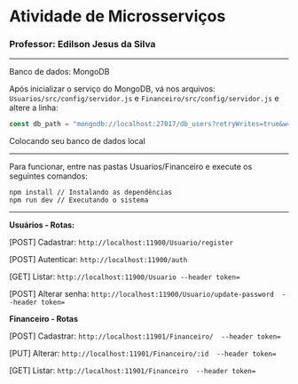 # Atividade de Microsserviços
### Professor: Edilson Jesus da Silva

---

Banco de dados: MongoDB

Após inicializar o serviço do MongoDB, vá nos arquivos:
``Usuarios/src/config/servidor.js`` e ``Financeiro/src/config/servidor.js``
e altere a linha: 
```js
const db_path = "mongodb://localhost:27017/db_users?retryWrites=true&w=majority"
```
Colocando seu banco de dados local

---

Para funcionar, entre nas pastas Usuarios/Financeiro e execute os seguintes comandos:

```shell
npm install // Instalando as dependências
npm run dev // Executando o sistema 
```

---

**Usuários - Rotas:**

[POST] Cadastrar: ``http://localhost:11900/Usuario/register`` 

[POST] Autenticar: ``http://localhost:11900/auth``

[GET] Listar: ``http://localhost:11900/Usuario --header token=``

[POST] Alterar senha: ``http://localhost:11900/Usuario/update-password  --header token=``

**Financeiro - Rotas**

[POST] Cadastrar: ``http://localhost:11901/Financeiro/  --header token=``

[PUT] Alterar: ``http://localhost:11901/Financeiro/:id  --header token=``

[GET] Listar: ``http://localhost:11901/Financeiro  --header token=``
